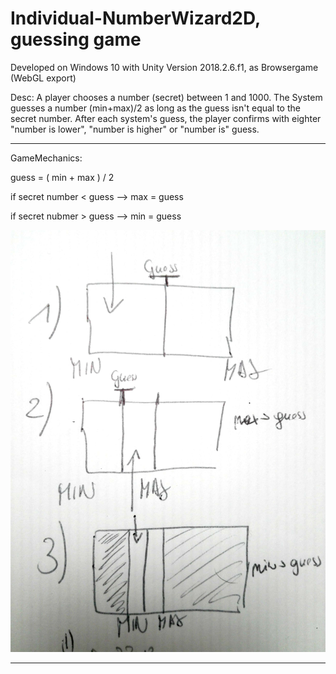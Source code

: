 # Individual-NumberWizard2D, guessing game

Developed on Windows 10 with Unity Version 2018.2.6.f1, as Browsergame (WebGL export)


Desc: A player chooses a number (secret) between 1 and 1000. The System guesses a number (min+max)/2 as long as the guess isn't equal to the secret number. 
After each system's guess, the player confirms with eighter "number is lower", "number is higher" or "number is" guess.

----------------------
GameMechanics: 

guess = ( min + max ) / 2

if secret number < guess --> max = guess

if secret nubmer > guess --> min = guess

![Image of Yaktocat](./Screenshots/gameMech-nbrw.jpg)

------------------------
